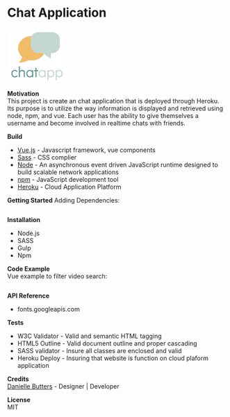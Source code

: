 # Chat Application

![alt text](https://github.com/daniellebutters37/Butters_Danielle_ChatApplication/blob/master/public/images/chatapp_logo.jpg)

**Motivation**<br />
This project is create an chat application that is deployed through Heroku. Its purpose is to utilize the way information is displayed and retrieved using node, npm, and vue. Each user has the ability to give themselves a username and become involved in realtime chats with friends. 


**Build**
* [Vue.js](https://vuejs.org) - Javascript framework, vue components
* [Sass](https://sass-lang.com) - CSS complier
* [Node](https://nodejs.org/en/) - An asynchronous event driven JavaScript runtime designed to build scalable network applications
* [npm](https://www.npmjs.com) - JavaScript development tool
* [Heroku](https://www.heroku.com) - Cloud Application Platform


**Getting Started**
Adding Dependencies:
```

```
**Installation**
* Node.js
* SASS
* Gulp
* Npm

**Code Example**<br />
Vue example to filter video search:
```js

```

**API Reference** 
* fonts.googleapis.com 

**Tests**
* W3C Validator - Valid and semantic HTML tagging
* HTML5 Outline - Valid document outline and proper cascading
* SASS validator - Insure all classes are enclosed and valid
* Heroku Deploy - Insuring that website is function on cloud plaform application

**Credits**<br />
[Danielle Butters](https://daniellebutters.ca) - Designer | Developer

**License**<br />
MIT